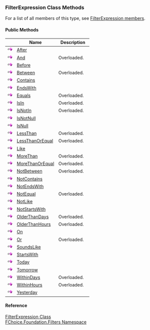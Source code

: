 ﻿### FilterExpression Class Methods

For a list of all members of this type, see [FilterExpression members](fcSDK~FChoice.Foundation.Filters.FilterExpression_members.md).

#### Public Methods

|   | Name | Description |
| --- | --- | --- |
| ![Public Method](dotnetimages/publicMethod.png) | [After](fcSDK~FChoice.Foundation.Filters.FilterExpression~After.md) |   |
| ![Public Method](dotnetimages/publicMethod.png) | [And](fcSDK~FChoice.Foundation.Filters.FilterExpression~And.md) | Overloaded.    |
| ![Public Method](dotnetimages/publicMethod.png) | [Before](fcSDK~FChoice.Foundation.Filters.FilterExpression~Before.md) |   |
| ![Public Method](dotnetimages/publicMethod.png) | [Between](fcSDK~FChoice.Foundation.Filters.FilterExpression~Between.md) | Overloaded.    |
| ![Public Method](dotnetimages/publicMethod.png) | [Contains](fcSDK~FChoice.Foundation.Filters.FilterExpression~Contains.md) |   |
| ![Public Method](dotnetimages/publicMethod.png) | [EndsWith](fcSDK~FChoice.Foundation.Filters.FilterExpression~EndsWith.md) |   |
| ![Public Method](dotnetimages/publicMethod.png) | [Equals](fcSDK~FChoice.Foundation.Filters.FilterExpression~Equals.md) | Overloaded.    |
| ![Public Method](dotnetimages/publicMethod.png) | [IsIn](fcSDK~FChoice.Foundation.Filters.FilterExpression~IsIn.md) | Overloaded.    |
| ![Public Method](dotnetimages/publicMethod.png) | [IsNotIn](fcSDK~FChoice.Foundation.Filters.FilterExpression~IsNotIn.md) | Overloaded.    |
| ![Public Method](dotnetimages/publicMethod.png) | [IsNotNull](fcSDK~FChoice.Foundation.Filters.FilterExpression~IsNotNull.md) |   |
| ![Public Method](dotnetimages/publicMethod.png) | [IsNull](fcSDK~FChoice.Foundation.Filters.FilterExpression~IsNull.md) |   |
| ![Public Method](dotnetimages/publicMethod.png) | [LessThan](fcSDK~FChoice.Foundation.Filters.FilterExpression~LessThan.md) | Overloaded.    |
| ![Public Method](dotnetimages/publicMethod.png) | [LessThanOrEqual](fcSDK~FChoice.Foundation.Filters.FilterExpression~LessThanOrEqual.md) | Overloaded.    |
| ![Public Method](dotnetimages/publicMethod.png) | [Like](fcSDK~FChoice.Foundation.Filters.FilterExpression~Like.md) |   |
| ![Public Method](dotnetimages/publicMethod.png) | [MoreThan](fcSDK~FChoice.Foundation.Filters.FilterExpression~MoreThan.md) | Overloaded.    |
| ![Public Method](dotnetimages/publicMethod.png) | [MoreThanOrEqual](fcSDK~FChoice.Foundation.Filters.FilterExpression~MoreThanOrEqual.md) | Overloaded.    |
| ![Public Method](dotnetimages/publicMethod.png) | [NotBetween](fcSDK~FChoice.Foundation.Filters.FilterExpression~NotBetween.md) | Overloaded.    |
| ![Public Method](dotnetimages/publicMethod.png) | [NotContains](fcSDK~FChoice.Foundation.Filters.FilterExpression~NotContains.md) |   |
| ![Public Method](dotnetimages/publicMethod.png) | [NotEndsWith](fcSDK~FChoice.Foundation.Filters.FilterExpression~NotEndsWith.md) |   |
| ![Public Method](dotnetimages/publicMethod.png) | [NotEqual](fcSDK~FChoice.Foundation.Filters.FilterExpression~NotEqual.md) | Overloaded.    |
| ![Public Method](dotnetimages/publicMethod.png) | [NotLike](fcSDK~FChoice.Foundation.Filters.FilterExpression~NotLike.md) |   |
| ![Public Method](dotnetimages/publicMethod.png) | [NotStartsWith](fcSDK~FChoice.Foundation.Filters.FilterExpression~NotStartsWith.md) |   |
| ![Public Method](dotnetimages/publicMethod.png) | [OlderThanDays](fcSDK~FChoice.Foundation.Filters.FilterExpression~OlderThanDays.md) | Overloaded.    |
| ![Public Method](dotnetimages/publicMethod.png) | [OlderThanHours](fcSDK~FChoice.Foundation.Filters.FilterExpression~OlderThanHours.md) | Overloaded.    |
| ![Public Method](dotnetimages/publicMethod.png) | [On](fcSDK~FChoice.Foundation.Filters.FilterExpression~On.md) |   |
| ![Public Method](dotnetimages/publicMethod.png) | [Or](fcSDK~FChoice.Foundation.Filters.FilterExpression~Or.md) | Overloaded.    |
| ![Public Method](dotnetimages/publicMethod.png) | [SoundsLike](fcSDK~FChoice.Foundation.Filters.FilterExpression~SoundsLike.md) |   |
| ![Public Method](dotnetimages/publicMethod.png) | [StartsWith](fcSDK~FChoice.Foundation.Filters.FilterExpression~StartsWith.md) |   |
| ![Public Method](dotnetimages/publicMethod.png) | [Today](fcSDK~FChoice.Foundation.Filters.FilterExpression~Today.md) |   |
| ![Public Method](dotnetimages/publicMethod.png) | [Tomorrow](fcSDK~FChoice.Foundation.Filters.FilterExpression~Tomorrow.md) |   |
| ![Public Method](dotnetimages/publicMethod.png) | [WithinDays](fcSDK~FChoice.Foundation.Filters.FilterExpression~WithinDays.md) | Overloaded.    |
| ![Public Method](dotnetimages/publicMethod.png) | [WithinHours](fcSDK~FChoice.Foundation.Filters.FilterExpression~WithinHours.md) | Overloaded.    |
| ![Public Method](dotnetimages/publicMethod.png) | [Yesterday](fcSDK~FChoice.Foundation.Filters.FilterExpression~Yesterday.md) |   |





#### Reference

[FilterExpression Class](fcSDK~FChoice.Foundation.Filters.FilterExpression.md)  
[FChoice.Foundation.Filters Namespace](fcSDK~FChoice.Foundation.Filters_namespace.md)